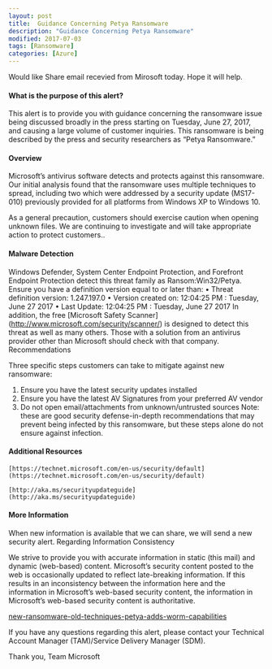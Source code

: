 ```yaml
---
layout: post
title:  Guidance Concerning Petya Ransomware
description: "Guidance Concerning Petya Ransomware"
modified: 2017-07-03
tags: [Ransomware]
categories: [Azure]
---
```

Would like Share email recevied from Mirosoft today. Hope it will help.

#### What is the purpose of this alert?
 
This alert is to provide you with guidance concerning the ransomware issue being discussed broadly in the press starting on Tuesday, June 27, 2017, and causing a large volume of customer inquiries.  This ransomware is being described by the press and security researchers as “Petya Ransomware.”
 
#### Overview
 
Microsoft’s antivirus software detects and protects against this ransomware. Our initial analysis found that the ransomware uses multiple techniques to spread, including two which were addressed by a security update (MS17-010) previously provided for all platforms from Windows XP to Windows 10. 
 
As a general precaution, customers should exercise caution when opening unknown files. We are continuing to investigate and will take appropriate action to protect customers..
 
#### Malware Detection
 
Windows Defender, System Center Endpoint Protection, and Forefront Endpoint Protection detect this threat family as Ransom:Win32/Petya. Ensure you have a definition version equal to or later than:
•	Threat definition version: 1.247.197.0
•	Version created on: 12:04:25 PM : Tuesday, June 27 2017
•	Last Update: 12:04:25 PM : Tuesday, June 27 2017
In addition, the free [Microsoft Safety Scanner] (http://www.microsoft.com/security/scanner/) is designed to detect this threat as well as many others.
Those with a solution from an antivirus provider other than Microsoft should check with that company.
Recommendations
 
Three specific steps customers can take to mitigate against new ransomware:  
1.	Ensure you have the latest security updates installed
2.	Ensure you have the latest AV Signatures from your preferred AV vendor
3.	Do not open email/attachments from unknown/untrusted sources
Note:  these are good security defense-in-depth recommendations that may prevent being infected by this ransomware, but these steps alone do not ensure against infection. 

#### Additional Resources
 
	[https://technet.microsoft.com/en-us/security/default]  (https://technet.microsoft.com/en-us/security/default) 
    
	[http://aka.ms/securityupdateguide] (http://aka.ms/securityupdateguide) 

#### More Information
When new information is available that we can share, we will send a new security alert. 
Regarding Information Consistency

We strive to provide you with accurate information in static (this mail) and dynamic (web-based) content. Microsoft’s security content posted to the web is occasionally updated to reflect late-breaking information. If this results in an inconsistency between the information here and the information in Microsoft’s web-based security content, the information in Microsoft’s web-based security content is authoritative.

[new-ransomware-old-techniques-petya-adds-worm-capabilities](https://blogs.technet.microsoft.com/mmpc/2017/06/27/new-ransomware-old-techniques-petya-adds-worm-capabilities/)

If you have any questions regarding this alert, please contact your Technical Account Manager (TAM)/Service Delivery Manager (SDM).

Thank you,
Team Microsoft
